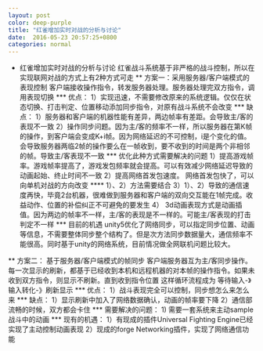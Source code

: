 ```yaml
---
layout: post
color: deep-purple
title: "红雀增加实时对战的分析与讨论"
date:  2016-05-23 20:57:25+0800
categories: normal
---
```

* 红雀增加实时对战的分析与讨论
红雀战斗系统基于非严格的战斗控制，所以在实现联网对战的方式上有2种方式可走
** 方案一：采用服务器/客户端模式的表现控制
   客户端接收操作指令，转发服务器处理。服务器处理完双方指令，调用表现切换
*** 优点：
    1）实现迅速，不需要修改原来的系统逻辑。仅仅在状态切换、打击判定、位置移动添加同步指令，对原有战斗系统不会改变
*** 缺点：
    1）服务器和客户端的机器性能有差异，两边帧率有差距。会导致主/客的表现不一致
    2）操作同步问题。因为主/客的频率不一样，所以服务器在第K帧的操作，到客户端会变成K+i帧。因为网络延迟的不可控制，i是个变化的值。会导致服务器两临2帧的操作要么在一帧收到，要不收到的时间是两个非相邻的帧。导致主/客表现不一致
*** 优化此种方式需要解决的问题
    1）提高游戏帧率。游戏帧率提高了，游戏发包频率就会提高。可以有效减少网络延迟导致的动画起始、终止时间不一致
    2）提高网络首发包速度。 网络首发包快了，可以向单机对战的方向改变
    **** 1）、2）方法需要结合
    3）1）、2）导致的通信速度再快，毕竟2台机器，很难做到服务器和客户端的双向交互能在1帧完成。收益动作、位置的补偿纠正不可避免的要发生
    4） 3d动画表现方式是动画插值。因为两边的帧率不一样，主/客的表现是不一样的。可能主/客表现的打击判定不一样
*** 目前的机遇
    unity5优化了网络同步，可以指定同步位置、动画等信息，不需要整体同步整个结构了。但是次方法同步数据量大，通信频率不能很高。同时基于unity的网络系统，目前情况做全网联机问题比较大。


** 方案二： 基于服务器/客户端模式的帧同步
    客户端服务器互为主/客同步操作。每一次显示的刷新，都基于已经收到本机和远程机器的对本帧的操作指令。如果未收到双方指令，则显示不刷新。直到收到指令位置
    这样循环流程成为   等待输入-》输入转化-》刷新显示
*** 优点：
    1）战斗表现完全可以控制，同步想怎么来怎么来
*** 缺点：
    1）显示刷新中加入了网络数据确认，动画的帧率要下降
    2）通信部流畅的时候，双方都会卡住
*** 需要解决的问题：
    1) 需要一套系统来主动sample战斗中的动画
*** 现有的机遇：
    1）有现成的插件Universal Fighting Engine已经实现了主动控制动画表现
    2）现成的forge Networking插件，实现了网络通信功能